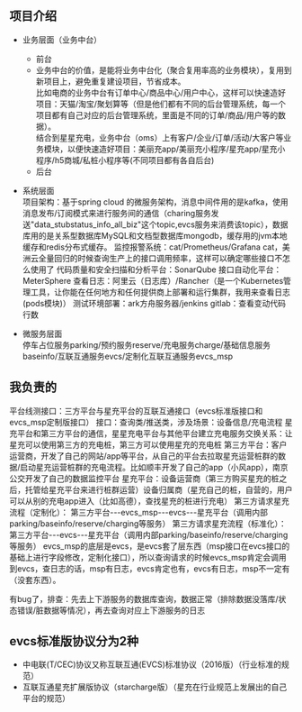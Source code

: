 ## 项目介绍
- 业务层面（业务中台）   
  - 前台
  - 业务中台的价值，是能将业务中台化（聚合复用率高的业务模块），复用到新项目上，避免重复建设项目，节省成本。  
比如电商的业务中台有订单中心/商品中心/用户中心，这样可以快速造好项目：天猫/淘宝/聚划算等（但是他们都有不同的后台管理系统，每一个项目都有自己对应的后台管理系统，里面是不同的订单/商品/用户等的数据）。  
结合到星星充电，业务中台（oms）上有客户/企业/订单/活动/大客户等业务模块，以便快速造好项目：美丽充app/美丽充小程序/星充app/星充小程序/h5商城/私桩小程序等(不同项目都有各自后台)
  - 后台
  
- 系统层面  
项目架构：基于spring cloud 的微服务架构，消息中间件用的是kafka，使用消息发布/订阅模式来进行服务间的通信（charing服务发送"data_stubstatus_info_all_biz"这个topic,evcs服务来消费该topic），数据库用的是关系型数据库MySQL和文档型数据库mongodb，缓存用的jvm本地缓存和redis分布式缓存。
监控报警系统：cat/Prometheus/Grafana   cat，美洲云全量回归的时候查询生产上的接口调用频率，这样可以确定哪些接口不怎么使用了
代码质量和安全扫描和分析平台：SonarQube
接口自动化平台：MeterSphere
查看日志：阿里云（日志库）/Rancher（是一个Kubernetes管理工具，让你能在任何地方和任何提供商上部署和运行集群，我用来查看日志(pods模块)）
测试环境部署：ark方舟服务器/jenkins
gitlab：查看变动代码行数

- 微服务层面  
停车占位服务parking/预约服务reserve/充电服务charge/基础信息服务baseinfo/互联互通服务evcs/定制化互联互通服务evcs_msp




## 我负责的
平台线测接口：三方平台与星充平台的互联互通接口（evcs标准版接口和evcs_msp定制版接口）
接口：查询类/推送类，涉及场景：设备信息/充电流程
星充平台和第三方平台的通信，星星充电平台与其他平台建立充电服务交换关系：让星充可以使用第三方的充电桩，第三方可以使用星充的充电桩
第三方平台：客户运营商，开发了自己的网站/app等平台，从自己的平台去拉取星充运营桩群的数据/启动星充运营桩群的充电流程。比如顺丰开发了自己的app（小风app），南京公交开发了自己的数据监控平台
星充平台：设备运营商（第三方购买星充的桩之后，托管给星充平台来进行桩群运营）设备归属商（星充自己的桩，自营的，用户可以从别的充电app进入（比如高德），查找星充的桩进行充电）
第三方请求星充流程（定制化）： 第三方平台---evcs_msp---evcs---星充平台（调用内部parking/baseinfo/reserve/charging等服务）
第三方请求星充流程（标准化）： 第三方平台---evcs---星充平台（调用内部parking/baseinfo/reserve/charging等服务）
evcs_msp的底层是evcs，是evcs套了层东西（msp接口在evcs接口的基础上进行字段修改，定制化接口），所以查询请求的时候evcs_msp肯定会调用到evcs，查日志的话，msp有日志，evcs肯定也有，evcs有日志，msp不一定有（没套东西）。

有bug了，排查：先去上下游服务的数据库查询，数据正常（排除数据没落库/状态错误/脏数据等情况），再去查询对应上下游服务的日志



## evcs标准版协议分为2种
- 中电联(T/CEC)协议又称互联互通(EVCS)标准协议（2016版）（行业标准的规范）
- 互联互通星充扩展版协议（starcharge版）（星充在行业规范上发展出的自己平台的规范）





